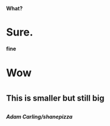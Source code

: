 #### What? 

# Sure.

#### fine



<H1>Wow<H1>
 <H2>This is smaller but still big<H2>
<H5>Adam Carling/shanepizza<H5>
 
